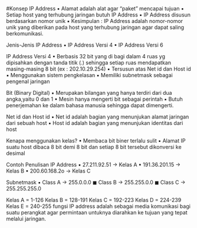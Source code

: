 #Konsep IP Address
▪ Alamat adalah alat agar “paket” mencapai 
tujuan
▪ Setiap host yang terhubung jaringan butuh IP 
Address
▪ IP Address disusun berdasarkan nomor unik
▪ Kesimpulan : IP Address adalah nomor-nomor 
unik yang diberikan pada host yang 
terhubung jaringan agar dapat saling 
berkomunikasi.

Jenis-Jenis IP Address
▪ IP Address Versi 4
▪ IP Address Versi 6

IP Address Versi 4
▪ Berbasis 32 bit yang di bagi dalam 4 ruas yg 
dipisahkan dengan tanda titik (.) sehingga 
setiap ruas mendapatkan masing-masing 8 
bit (ex : 202.10.29.254)
▪ Tersusun atas Net id dan Host id
▪ Menggunakan sistem pengkelasan
▪ Memiliki subnetmask sebagai pengenal 
jaringan

Bit (Binary Digital)
▪ Merupakan bilangan yang hanya terdiri dari 
dua angka,yaitu 0 dan 1
▪ Mesin hanya mengerti bit sebagai perintah
▪ Butuh penerjemahan ke dalam bahasa 
manusia sehingga dapat dimengerti.

Net id dan Host id
▪ Net id adalah bagian yang menunjukan 
alamat jaringan dari sebuah host
▪ Host id adalah bagian yang menunjukan identitas dari host

Kenapa menggunakan kelas?
▪ Membaca bit biner terlalu sulit
▪ Alamat IP suatu host dibaca 8 bit demi 8 bit 
dan setiap 8 bit tersebut dikonversi ke 
desimal

Contoh Penulisan IP Address
▪ 27.211.92.51 -> Kelas A
▪ 191.36.201.15 -> Kelas B
▪ 200.60.168.2o -> Kelas C

Subnetmask
▪ Class A -> 255.0.0.0
◼ Class B -> 255.255.0.0
◼ Class C -> 255.255.255.0

Kelas A = 1-126
Kelas B = 128-191
Kelas C = 192-223
Kelas D = 224-239
Kelas E = 240-255
fungsi IP address adalah sebagai media
 komunikasi bagi suatu perangkat agar
 permintaan untuknya diarahkan ke tujuan yang
 tepat melalui jaringan.

